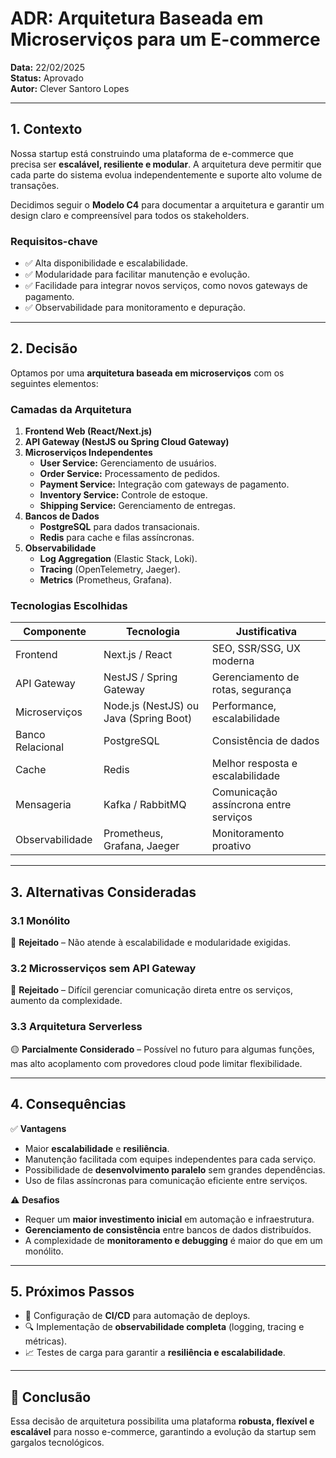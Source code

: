 # ADR: Arquitetura Baseada em Microserviços para um E-commerce

**Data:** 22/02/2025  
**Status:** Aprovado  
**Autor:** Clever Santoro Lopes

---

## 1. Contexto
Nossa startup está construindo uma plataforma de e-commerce que precisa ser **escalável, resiliente e modular**. A arquitetura deve permitir que cada parte do sistema evolua independentemente e suporte alto volume de transações.  

Decidimos seguir o **Modelo C4** para documentar a arquitetura e garantir um design claro e compreensível para todos os stakeholders.  

### Requisitos-chave
- ✅ Alta disponibilidade e escalabilidade.  
- ✅ Modularidade para facilitar manutenção e evolução.  
- ✅ Facilidade para integrar novos serviços, como novos gateways de pagamento.  
- ✅ Observabilidade para monitoramento e depuração.  

---

## 2. Decisão
Optamos por uma **arquitetura baseada em microserviços** com os seguintes elementos:

### Camadas da Arquitetura
1. **Frontend Web (React/Next.js)**
2. **API Gateway (NestJS ou Spring Cloud Gateway)**
3. **Microserviços Independentes**
   - **User Service:** Gerenciamento de usuários.
   - **Order Service:** Processamento de pedidos.
   - **Payment Service:** Integração com gateways de pagamento.
   - **Inventory Service:** Controle de estoque.
   - **Shipping Service:** Gerenciamento de entregas.
4. **Bancos de Dados**
   - **PostgreSQL** para dados transacionais.
   - **Redis** para cache e filas assíncronas.
5. **Observabilidade**
   - **Log Aggregation** (Elastic Stack, Loki).
   - **Tracing** (OpenTelemetry, Jaeger).
   - **Metrics** (Prometheus, Grafana).

### Tecnologias Escolhidas
| Componente         | Tecnologia               | Justificativa |
|--------------------|-------------------------|--------------|
| Frontend          | Next.js / React          | SEO, SSR/SSG, UX moderna |
| API Gateway       | NestJS / Spring Gateway  | Gerenciamento de rotas, segurança |
| Microserviços     | Node.js (NestJS) ou Java (Spring Boot) | Performance, escalabilidade |
| Banco Relacional  | PostgreSQL               | Consistência de dados |
| Cache            | Redis                     | Melhor resposta e escalabilidade |
| Mensageria       | Kafka / RabbitMQ          | Comunicação assíncrona entre serviços |
| Observabilidade  | Prometheus, Grafana, Jaeger | Monitoramento proativo |

---

## 3. Alternativas Consideradas
### 3.1 Monólito
🔴 **Rejeitado** – Não atende à escalabilidade e modularidade exigidas.  

### 3.2 Microsserviços sem API Gateway
🔴 **Rejeitado** – Difícil gerenciar comunicação direta entre os serviços, aumento da complexidade.  

### 3.3 Arquitetura Serverless
🟡 **Parcialmente Considerado** – Possível no futuro para algumas funções, mas alto acoplamento com provedores cloud pode limitar flexibilidade.  

---

## 4. Consequências
✅ **Vantagens**
- Maior **escalabilidade** e **resiliência**.
- Manutenção facilitada com equipes independentes para cada serviço.
- Possibilidade de **desenvolvimento paralelo** sem grandes dependências.
- Uso de filas assíncronas para comunicação eficiente entre serviços.

⚠ **Desafios**
- Requer um **maior investimento inicial** em automação e infraestrutura.
- **Gerenciamento de consistência** entre bancos de dados distribuídos.
- A complexidade de **monitoramento e debugging** é maior do que em um monólito.

---

## 5. Próximos Passos
- 🚀 Configuração de **CI/CD** para automação de deploys.
- 🔍 Implementação de **observabilidade completa** (logging, tracing e métricas).
- 📈 Testes de carga para garantir a **resiliência e escalabilidade**.

---

## 🎯 Conclusão
Essa decisão de arquitetura possibilita uma plataforma **robusta, flexível e escalável** para nosso e-commerce, garantindo a evolução da startup sem gargalos tecnológicos.
